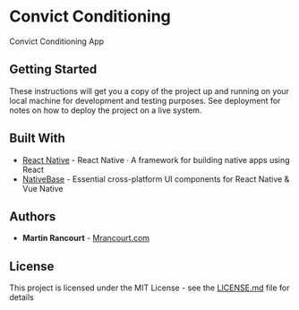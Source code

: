 # Convict Conditioning

Convict Conditioning App

## Getting Started

These instructions will get you a copy of the project up and running on your local machine for development and testing purposes. See deployment for notes on how to deploy the project on a live system.

## Built With

* [React Native](https://facebook.github.io/react-native/) - React Native · A framework for building native apps using React
* [NativeBase](https://nativebase.io/) - Essential cross-platform UI components for React Native & Vue Native

## Authors

* **Martin Rancourt** - [Mrancourt.com](http://mrancourt.com)

## License

This project is licensed under the MIT License - see the [LICENSE.md](LICENSE.md) file for details
